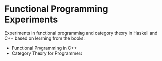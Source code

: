 # Functional Programming Experiments
Experiments in functional programming and category theory in Haskell and C++ based on learning from the books:
- Functional Programming in C++
- Category Theory for Programmers
